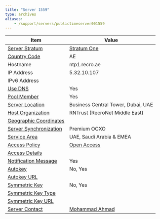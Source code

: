 ```yaml
---
title: "Server 1559"
type: archives
aliases:
    - /support/servers/publictimeserver001559
---
```


| Item | Value |
| ----- | ----- |
| [Server Stratum](/support/servers/serverstratum) | [Stratum One](/support/servers/stratumonetimeservers) |
| [Country Code](/support/servers/countrycode) | AE |
| Hostname | ntp1.recro.ae |
| IP Address | 5.32.10.107 |	
| IPv6 Address | |
| [Use DNS](/support/servers/usedns) | Yes |
| [Pool Member](/support/servers/poolmember) | Yes |
| [Server Location](/support/servers/serverlocation) | Business Central Tower, Dubai, UAE |
| [Host Organization](/support/servers/hostorganization) | RNTrust (RecroNet Middle East) |	
| [ Geographic Coordinates](/support/servers/geographiccoordinates) | | 	
| [Server Synchronization](/support/servers/serversynchronization) | Premium OCXO |
| [Service Area](/support/servers/servicearea) | UAE, Saudi Arabia & EMEA |
| [Access Policy](/support/servers/accesspolicy) | [Open Access](/support/servers/openaccess) |
| [Access Details](/support/servers/accessdetails) |  |
| [Notification Message](/support/servers/notificationmessage) | Yes |
| [Autokey](/support/servers/autokey) | No, Yes |
| [Autokey URL](/support/servers/autokeyurl) | |
| [Symmetric Key](/support/servers/symmetrickey) | No, Yes |
| [Symmetric Key Type](/support/servers/symmetrickeytype) | | 	
| [Symmetric Key URL](/support/servers/symmetrickeyurl) | | 	
| [Server Contact](/support/servers/servercontact) | [Mohammad Ahmad](mailto:mahmad@rn-trust.ae) |